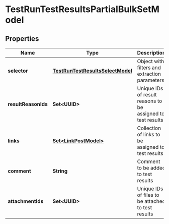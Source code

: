 

# TestRunTestResultsPartialBulkSetModel


## Properties

| Name | Type | Description | Notes |
|------------ | ------------- | ------------- | -------------|
|**selector** | [**TestRunTestResultsSelectModel**](TestRunTestResultsSelectModel.md) | Object with filters and extraction parameters |  [optional] |
|**resultReasonIds** | **Set&lt;UUID&gt;** | Unique IDs of result reasons to be assigned to test results |  [optional] |
|**links** | [**Set&lt;LinkPostModel&gt;**](LinkPostModel.md) | Collection of links to be assigned to test results |  [optional] |
|**comment** | **String** | Comment to be added to test results |  [optional] |
|**attachmentIds** | **Set&lt;UUID&gt;** | Unique IDs of files to be attached to test results |  [optional] |




